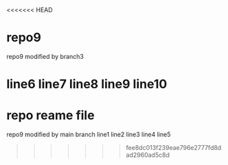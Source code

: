 <<<<<<< HEAD
# repo9
repo9 modified by branch3

line6
line7
line8
line9
line10
=======
# repo reame file
repo9 modified by main branch
line1
line2
line3
line4
line5

>>>>>>> fee8dc013f239eae796e2777fd8dad2960ad5c8d
